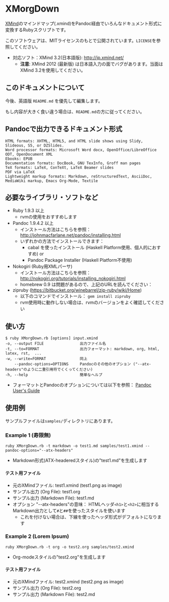 # XMorgDown
[XMind](http://jp.xmind.net/)のマインドマップ(.xmind)をPandoc経由でいろんなドキュメント形式に変換するRubyスクリプトです。

このソフトウェアは、MITライセンスのもとで公開されています。`LICENSE`を参照してください。

* 対応ソフト：XMind 3.2(日本語版): <http://jp.xmind.net/>
	* **注意**: XMind 2012 (最新版) は日本語入力の面でバグがあります。当面はXMind 3.2を使用してください。
	
## このドキュメントについて
今後、英語版 `README.md` を優先して編集します。

もし内容が大きく食い違う場合は、`README.md`の方に従ってください。

## Pandocで出力できるドキュメント形式

	HTML formats: XHTML, HTML5, and HTML slide shows using Slidy, Slideous, S5, or DZSlides.
	Word processor formats: Microsoft Word docx, OpenOffice/LibreOffice ODT, OpenDocument XML
	Ebooks: EPUB
	Documentation formats: DocBook, GNU TexInfo, Groff man pages
	TeX formats: LaTeX, ConTeXt, LaTeX Beamer slides
	PDF via LaTeX
	Lightweight markup formats: Markdown, reStructuredText, AsciiDoc, MediaWiki markup, Emacs Org-Mode, Textile



## 必要なライブラリ・ソフトなど
* Ruby 1.9.3 以上
	* rvmの使用をおすすめします
* Pandoc 1.9.4.2 以上
	* インストール方法はこちらを参照： <http://johnmacfarlane.net/pandoc/installing.html>
	* いずれかの方法でインストールできます：
		* cabal を使ったインストール (Haskell Platform使用、個人的におすすめ) or
		* Pandoc Package Installer (Haskell Platform不使用)
* Nokogiri (Ruby用XMLパーサ)
	* インストール方法はこちらを参照： <http://nokogiri.org/tutorials/installing_nokogiri.html>
	* homebrew 0.9 は問題があるので、上記のURLを読んでください：
* zipruby (<https://bitbucket.org/winebarrel/zip-ruby/wiki/Home>)
	* 以下のコマンドでインストール： `gem install zipruby`
	* rvm使用時に動作しない場合は、rvmのバージョンをよく確認してください


## 使い方

	$ ruby XMorgDown.rb [options] input.xmind
    -o, --output FILE                出力ファイル名
    -t, --to=FORMAT                  出力フォーマット: markdown, org, html, latex, rst,  ... 
    -w, --write=FORMAT               同上
        --pandoc-options=OPTIONS     Pandocのその他のオプション ("--atx-headers"のように二重引用符でくくってください)
    -h, --help                       簡単なヘルプ

* フォーマットとPandocのオプションについては以下を参照： [Pandoc User's Guide](http://johnmacfarlane.net/pandoc/README.html)


## 使用例
サンプルファイルは`samples/`ディレクトリにあります。

### Example 1 (寿限無)
	ruby XMorgDown.rb -t markdown -o test1.md samples/test1.xmind --pandoc-options="--atx-headers"

* Markdown形式(ATX-headeredスタイル)の"test1.md"を生成します

#### テスト用ファイル

* 元のXMindファイル: test1.xmind (test1.png as image)
* サンプル出力 (Org File): test1.org
* サンプル出力 (Markdown File): test1.md
* オプション "--atx-headers"の意味： HTMLヘッダ`<h1>`と`<h2>`に相当するMarkdown出力として`#`と`##`を使ったスタイルを使います
	* これを付けない場合は、下線を使ったヘッダ形式がデフォルトになります


### Example 2 (Lorem Ipsum)
	ruby XMorgDown.rb -t org -o test2.org samples/test2.xmind

* Org-modeスタイルの"test2.org"を生成します

#### テスト用ファイル

* 元のXMindファイル: test2.xmind (test2.png as image)
* サンプル出力 (Org File): test2.org
* サンプル出力 (Markdown File): test2.md

